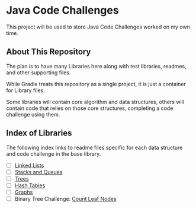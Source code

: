 # Java Code Challenges

This project will be used to store Java Code Challenges worked on my own time.

## About This Repository

The plan is to have many Libraries here along with test libraries, readmes, and other supporting files.

While Gradle treats this repository as a single project, it is just a container for Library files.

Some libraries will contain core algorithm and data structures, others will contain code that relies on those core structures, completing a code challenge using them.

## Index of Libraries

The following index links to readme files specific for each data structure and code challenge in the base library.

- [ ] [Linked Lists]()
- [ ] [Stacks and Queues]()
- [ ] [Trees]()
- [ ] [Hash Tables]()
- [ ] [Graphs]()
- [ ] Binary Tree Challenge: [Count Leaf Nodes]()
